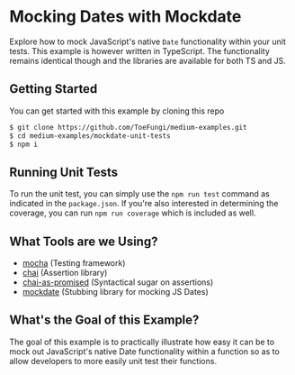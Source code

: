 # Mocking Dates with Mockdate
Explore how to mock JavaScript's native `Date` functionality within your unit tests. This example is however written in
TypeScript. The functionality remains identical though and the libraries are available for both TS and JS.

## Getting Started
You can get started with this example by cloning this repo
```bash
$ git clone https://github.com/ToeFungi/medium-examples.git
$ cd medium-examples/mockdate-unit-tests
$ npm i
```

## Running Unit Tests
To run the unit test, you can simply use the `npm run test` command as indicated in the `package.json`. If you're also
interested in determining the coverage, you can run `npm run coverage` which is included as well.

## What Tools are we Using?
- [mocha](https://www.npmjs.com/package/mocha) (Testing framework)
- [chai](https://www.npmjs.com/package/chai) (Assertion library)
- [chai-as-promised](https://www.npmjs.com/package/chai-as-promised) (Syntactical sugar on assertions)
- [mockdate](https://www.npmjs.com/package/mockdate) (Stubbing library for mocking JS Dates)

## What's the Goal of this Example?
The goal of this example is to practically illustrate how easy it can be to mock out JavaScript's native Date
functionality within a function so as to allow developers to more easily unit test their functions.
